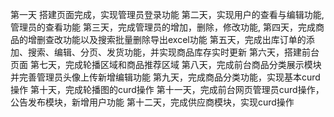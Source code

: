 第一天 搭建页面完成，实现管理员登录功能
第二天，实现用户的查看与编辑功能,管理员的查看功能
第三天，完成管理员的增加，删除，修改功能,
第四天，完成商品的增删查改功能以及搜索批量删除导出excel功能
第五天，完成出库订单的添加、搜索、编辑、分页、发货功能，并实现商品库存实时更新
第六天，搭建前台页面
第七天，完成轮播区域和商品推荐区域
第八天，完成前台商品分类展示模块并完善管理员头像上传新增编辑功能
第九天，完成商品分类功能，实现基本curd操作
第十天，完成轮播图的curd操作
第十一天，完成前台网页管理员curd操作，公告发布模块，新增用户功能
第十二天，完成供应商模块，实现curd操作

